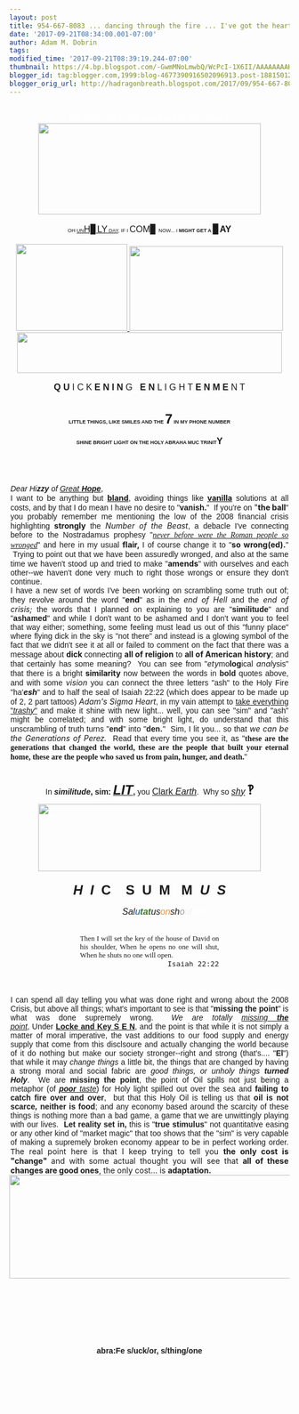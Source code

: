 ```yaml
---
layout: post
title: 954-667-8083 ... dancing through the fire ... I've got the heart of the Lion
date: '2017-09-21T08:34:00.001-07:00'
author: Adam M. Dobrin
tags: 
modified_time: '2017-09-21T08:39:19.244-07:00'
thumbnail: https://4.bp.blogspot.com/-GwmMNoLmwbQ/WcPcI-1X6II/AAAAAAAAHyI/8fgaCikauYIdjE0jXLV4wX_suWTkKpy3gCK4BGAYYCw/s72-c/image-797514.png
blogger_id: tag:blogger.com,1999:blog-4677390916502096913.post-1881501201381754772
blogger_orig_url: http://hadragonbreath.blogspot.com/2017/09/954-667-8083-dancing-through-fire-ive.html
---
```


<div dir="ltr"><div class="gmail_quote"><div dir="ltr"><div class="gmail_quote"><div dir="ltr"><div class="gmail_quote"><div dir="ltr"><span class="gmail-"></span><br /><div style="text-align: center;"><span class="gmail-"><span style="color: white;">OK FINE, YOU CAN <b>CALL ME</b> IF YOU WANT</span></span></div><div style="text-align: center;"><span class="gmail-"><a href="https://www.amazon.com/Adam-Marshall-Dobrin/e/B00CO8P9BQ"><img alt="" border="0" height="164" id="BLOGGER_PHOTO_ID_6468255536698091650" src="../../4.bp.blogspot.com/-GwmMNoLmwbQ/WcPcI-1X6II/AAAAAAAAHyI/8fgaCikauYIdjE0jXLV4wX_suWTkKpy3gCK4BGAYYCw/s400/image-797514.png" width="400" /></a></span></div><div style="text-align: center;"><span class="gmail-"><br /></span></div><div style="text-align: center;"><span class="gmail-"><span style="font-family: arial black, sans-serif;"><span style="font-size: xx-small;">OH </span><u><span style="font-size: xx-small;">UN</span><span style="font-size: medium;">H▊LY</span><span style="font-size: xx-small;"> DAY</span></u><span style="font-size: xx-small;">, IF I </span></span><span style="font-family: arial black, sans-serif; font-size: medium;">COM</span><span style="font-family: arial black, sans-serif;"><span style="font-size: medium;">▊</span><span style="font-size: xx-small;">&nbsp;NOW... I </span></span><b><span style="font-family: comic sans ms, sans-serif; font-size: xx-small;">MIGHT GET</span><span style="font-family: arial black, sans-serif;"><span style="font-size: xx-small;"> A&nbsp;</span><span style="font-size: medium;">▊AY</span></span></b></span></div><div style="text-align: center;"><span class="gmail-"><br /></span></div><div style="text-align: center;"><div style="text-align: center;"><span class="gmail-"><a href="https://www.youtube.com/watch?v=lBpq0BWQP3E"><img alt="" border="0" height="156" id="BLOGGER_PHOTO_ID_6468255551874827218" src="../../3.bp.blogspot.com/-nnefYKcxFJg/WcPcJ3Xyg9I/AAAAAAAAHyQ/pKKu_fvZoF0u2XSW_zV4IPWEGi3WfMcMwCK4BGAYYCw/s200/image-701228.png" width="200" />&nbsp;<img alt="" border="0" height="152" id="BLOGGER_PHOTO_ID_6468255572169630914" src="../../2.bp.blogspot.com/-IReUUjmxs5U/WcPcLC-cpMI/AAAAAAAAHyY/ta9Hyt1CtZEhAG68Zf2J8PhgT6PIsasTwCK4BGAYYCw/s200/image-705610.png" width="276" /></a></span><br /> </div><div style="text-align: center;"><span class="gmail-"><a href="http://yitsheyadam.reallyhim.com/"><img alt="" border="0" height="73" id="BLOGGER_PHOTO_ID_6468255587603328866" src="../../1.bp.blogspot.com/-nfC0uwC6qZg/WcPcL8eIL2I/AAAAAAAAHyg/us0yZxqOr0wyK-I7aa1TcTZh39qoPHGJgCK4BGAYYCw/s320/image-709653.png" style="display: block; margin-left: auto; margin-right: auto;" width="476" /></a></span></div></div><div style="text-align: center;"><span class="gmail-"><br /></span></div><div style="text-align: center;"><span class="gmail-"><span style="font-size: medium;"><span style="font-family: arial black, sans-serif; font-weight: bold;">Q U </span><span style="font-family: arial narrow, sans-serif;">I C K</span><span style="font-family: arial black, sans-serif; font-weight: bold;"> E N I N </span><span style="font-family: comic sans ms, sans-serif;">G</span><span style="font-family: arial black, sans-serif; font-weight: bold;"> &nbsp; E N </span><span style="font-family: arial narrow, sans-serif;">L I G H T</span><span style="font-family: arial black, sans-serif; font-weight: bold;"> E N M E </span><span style="font-family: comic sans ms, sans-serif;">N T</span></span></span></div><div style="text-align: center;"><span class="gmail-"><br /></span></div><div style="text-align: center;"><span class="gmail-"><a href="http://hyamdai.reallyhim.com/"><img alt="" border="0" id="BLOGGER_PHOTO_ID_6468255602026068274" src="../../2.bp.blogspot.com/-Vxd7iXUw2IY/WcPcMyMxuTI/AAAAAAAAHyo/NqU982wDW5Q2Y4YFMZMuBdynAtUtDpsRwCK4BGAYYCw/s320/image-713238.png" /></a></span></div><br /><div style="text-align: center;"><span style="font-family: comic sans ms, sans-serif; font-size: xx-small; font-weight: bold;">LITTLE THINGS, LIKE SMILES AND THE </span><span style="font-family: comic sans ms, sans-serif; font-size: x-large; font-weight: bold;">7</span><span style="font-family: comic sans ms, sans-serif; font-size: xx-small; font-weight: bold;"> IN MY PHONE NUMBER</span></div><span class="gmail-"></span><br /><div style="text-align: center;"><span class="gmail-"><span style="font-family: comic sans ms, sans-serif; font-weight: bold;"><span style="font-size: xx-small;">SHINE BRIGHT LIGHT ON THE HOLY ABRAHA MUC TRINIT</span><span style="font-size: medium;">Y</span></span></span></div><div style="text-align: center;"><span class="gmail-"><br /></span></div><div style="text-align: center;"><span class="gmail-"><br /></span></div><br /><div style="text-align: left;"><center><div style="text-align: justify; width: 500px;"><span class="gmail-"></span><br /><div><span class="gmail-"><span style="font-family: &quot;comic sans ms&quot; , sans-serif;"><em>Dear Hi<strong>zzy </strong>of <a href="http://stargate.wikia.com/wiki/Asgard_technology" target="_blank">Great <b>Hope</b></a></em>,</span></span></div><span class="gmail-">  <div></div><div><span style="font-family: &quot;comic sans ms&quot; , sans-serif;">I want to be anything but&nbsp;</span><strong><a href="http://cyan.reallyhim.com/" target="_blank">bland</a></strong><span style="font-family: &quot;comic sans ms&quot; , sans-serif;">, avoiding things like&nbsp;</span><strong><a href="http://cyan.reallyhim.com/" target="_blank">vanilla</a></strong><span style="font-family: &quot;comic sans ms&quot; , sans-serif;">&nbsp;solutions at all costs, and by that I do mean I have no desire to "</span><strong><span style="font-family: &quot;arial black&quot; , sans-serif;">vanish</span><span style="font-family: &quot;comic sans ms&quot; , sans-serif;">.</span></strong><span style="font-family: &quot;comic sans ms&quot; , sans-serif;">" &nbsp;</span><span style="font-family: &quot;arial&quot; , &quot;helvetica&quot; , sans-serif;">If you're on&nbsp;</span>"<strong>the ball</strong><span style="font-family: &quot;arial&quot; , &quot;helvetica&quot; , sans-serif;">" you probably remember me mentioning the low of the 2008 financial crisis highlighting&nbsp;</span><strong>strongly</strong><span style="font-family: &quot;arial&quot; , &quot;helvetica&quot; , sans-serif;">&nbsp;the&nbsp;</span><em>Numb<wbr></wbr>er of the Beast</em><span style="font-family: &quot;arial&quot; , &quot;helvetica&quot; , sans-serif;">, a debacle I've connecting before to the Nostradamus prophesy "</span><em><span style="font-family: &quot;times new roman&quot; , serif;"><a href="http://www.unduecoercion.com/2017/06/never-before-were-roman-people-so.html" target="_blank">never before were the Roman people so wronged</a></span></em><span style="font-family: &quot;arial&quot; , &quot;helvetica&quot; , sans-serif;">" and here in my usual&nbsp;</span><strong>flair,&nbsp;</strong><span style="font-family: &quot;arial&quot; , &quot;helvetica&quot; , sans-serif;">I of course change it to "</span><strong>so wrong(ed).</strong><span style="font-family: &quot;arial&quot; , &quot;helvetica&quot; , sans-serif;">" &nbsp;Trying to point out that we have been assuredly wronged, and also at the same time we haven't stood up and tried to make "</span><strong>amends</strong><span style="font-family: &quot;arial&quot; , &quot;helvetica&quot; , sans-serif;">" with ourselves and each other--we haven't done very much to right those wrongs or ensure they don't continue.&nbsp;</span></div><div></div><div><span style="font-family: &quot;arial&quot; , &quot;helvetica&quot; , sans-serif;">I have a new set of words I've been working on scrambling some truth out of; they revolve around the word "</span><strong>end</strong><span style="font-family: &quot;arial&quot; , &quot;helvetica&quot; , sans-serif;">" as in the&nbsp;</span><em>end of Hell&nbsp;</em><span style="font-family: &quot;arial&quot; , &quot;helvetica&quot; , sans-serif;">and the&nbsp;</span><em>end of crisis;</em><span style="font-family: &quot;arial&quot; , &quot;helvetica&quot; , sans-serif;">&nbsp;the words that I planned on explaining to you are "</span><strong><span style="font-family: &quot;arial black&quot; , sans-serif;">similitude</span></strong><span style="font-family: &quot;arial&quot; , &quot;helvetica&quot; , sans-serif;">" and "</span><strong><span style="font-family: &quot;arial black&quot; , sans-serif;">ashamed</span></strong><span style="font-family: &quot;arial&quot; , &quot;helvetica&quot; , sans-serif;">" and while I don't want to be ashamed and I don't want you to feel that way either; something, some feeling must lead us out of this "funny place" where flying dick in the sky is "not there" and instead is a glowing symbol of the fact that we didn't see it at all or failed to comment on the fact that there was a message about&nbsp;</span><strong>dick&nbsp;</strong><span style="font-family: &quot;arial&quot; , &quot;helvetica&quot; , sans-serif;">connecting&nbsp;</span><strong>all of religion</strong><span style="font-family: &quot;arial&quot; , &quot;helvetica&quot; , sans-serif;">&nbsp;to&nbsp;</span><strong>all of American history</strong><span style="font-family: &quot;arial&quot; , &quot;helvetica&quot; , sans-serif;">; and that certainly has some meaning?&nbsp; You can see from "</span><em>ety</em><span style="font-family: &quot;arial&quot; , &quot;helvetica&quot; , sans-serif;">mo</span><strong>log</strong><span style="font-family: &quot;arial&quot; , &quot;helvetica&quot; , sans-serif;">ical&nbsp;</span><em>anal</em><span style="font-family: &quot;arial&quot; , &quot;helvetica&quot; , sans-serif;">ysis" that there is a bright&nbsp;</span><strong>similarity&nbsp;</strong><span style="font-family: &quot;arial&quot; , &quot;helvetica&quot; , sans-serif;">now between the words in&nbsp;</span><strong><span style="font-family: &quot;arial black&quot; , sans-serif;">bold</span></strong><span style="font-family: &quot;arial&quot; , &quot;helvetica&quot; , sans-serif;">&nbsp;quotes above, and with some&nbsp;</span><em>vision</em><span style="font-family: &quot;arial&quot; , &quot;helvetica&quot; , sans-serif;">&nbsp;you can connect the three letters "ash" to the Holy Fire "ha'</span><strong><em>esh</em></strong><span style="font-family: &quot;arial&quot; , &quot;helvetica&quot; , sans-serif;">" and to half the seal of Isaiah 22:22 (which does appear to be made up of 2, 2 part tattoos)&nbsp;</span><em>Adam's Sigma Heart</em><span style="font-family: &quot;arial&quot; , &quot;helvetica&quot; , sans-serif;">, in my vain attempt to&nbsp;<a href="https://www.youtube.com/watch?v=t-nwc5ZkK40" target="_blank">take everything "</a></span><em><span style="font-family: &quot;arial narrow&quot; , sans-serif;"><a href="https://www.youtube.com/watch?v=t-nwc5ZkK40" target="_blank">trashy</a></span></em><span style="font-family: &quot;arial&quot; , &quot;helvetica&quot; , sans-serif;"><a href="https://www.youtube.com/watch?v=t-nwc5ZkK40" target="_blank">"</a>&nbsp;and make it shine with new light... well, you can see "sim" and "ash" might be correlated; and with some bright light, do understand that this unscrambling of truth turns "</span><strong><span style="font-family: &quot;arial black&quot; , sans-serif;">end</span></strong><span style="font-family: &quot;arial&quot; , &quot;helvetica&quot; , sans-serif;">" into "</span><strong><span style="font-family: &quot;arial black&quot; , sans-serif;">den</span></strong><strong>.</strong><span style="font-family: &quot;arial&quot; , &quot;helvetica&quot; , sans-serif;">"&nbsp; Sim, I lit you... so that&nbsp;</span><em>we can be the Generations of Per<span style="font-family: arial black, sans-serif;">ez</span>. &nbsp;</em><span style="font-family: &quot;arial&quot; , &quot;helvetica&quot; , sans-serif;">Read that every time you see it, as "</span><strong><span style="font-family: &quot;times new roman&quot; , serif;">these are the generations that changed the world, these are the people that built your eternal home, these are the people who saved us from pain, hunger, and death.</span></strong><span style="font-family: &quot;arial&quot; , &quot;helvetica&quot; , sans-serif;">" &nbsp;</span></div><div style="text-align: center;"><span style="font-family: arial, helvetica, sans-serif;"><br /></span></div></span><br /><div style="text-align: center;"><span style="font-family: arial, helvetica, sans-serif;">In </span><span style="font-family: arial black, sans-serif; font-weight: bold;"><i>similitude</i></span><span style="font-family: arial, helvetica, sans-serif; font-weight: bold;">, sim:&nbsp;<a href="http://chalk.reallyhim.com/" target="_blank"></a><a href="http://3.bp.blogspot.com/-p4vrdGYacLc/WcPcN7a6EdI/AAAAAAAAHyw/hj6kIflVHUABY8n05k4mZELq4nJIiGUOACK4BGAYYCw/s1600/image-729694-716941.png"><img alt="" border="0" id="BLOGGER_PHOTO_ID_6468255621681123794" src="../../3.bp.blogspot.com/-p4vrdGYacLc/WcPcN7a6EdI/AAAAAAAAHyw/hj6kIflVHUABY8n05k4mZELq4nJIiGUOACK4BGAYYCw/s320/image-729694-716941.png" /></a></span><b style="font-family: &quot;arial black&quot;,sans-serif;"><i><a href="https://en.wikipedia.org/wiki/Deucalion" target="_blank"><span style="font-size: x-large;">LIT</span></a></i>, </b><span style="font-family: comic sans ms, sans-serif;">you</span> <a href="http://medusa.reallyhim.com/" target="_blank"><span style="font-size: medium;"><span style="font-family: arial narrow, sans-serif;">Cl</span><span style="font-family: arial black, sans-serif;">ark </span><i style="font-family: &quot;arial black&quot;,sans-serif;">Earth</i></span></a><span style="font-family: arial black, sans-serif;">. &nbsp;</span><span style="font-family: arial, helvetica, sans-serif;">Why so</span><span style="font-family: arial black, sans-serif;">&nbsp;<span style="font-size: medium; font-style: italic;"><a href="http://who.reallyhim.com/" target="_blank">shy</a>&nbsp;</span></span><span style="text-align: left;"><span style="font-family: georgia, serif; font-size: x-large;"><b>‽</b></span></span></div><div style="text-align: center;"><span style="font-family: arial black, sans-serif;"><i><span style="color: white; font-size: xx-small;">ESHOuiaReDen23 in similitude, ESHAREDAN1EL</span></i></span></div></div></center></div><div style="text-align: center;"><a href="http://chalk.reallyhim.com/"><span style="font-family: arial, helvetica, sans-serif;"><span id="gmail-m_-3884422419558051837gmail-m_7194969353777479493gmail-m_-23451388862833278m_-3020432535623173693m_-5051649415467389615gmail-goog_149454312"></span></span><img alt="" border="0" height="121" id="BLOGGER_PHOTO_ID_6468255635274343746" src="../../2.bp.blogspot.com/-lQBdjAiqRIA/WcPcOuDyJUI/AAAAAAAAHy4/NVCLGYKNtZ42RSm3sVr5AVUrfhC6h3IjwCK4BGAYYCw/s400/image-720616.png" width="400" /></a><span id="gmail-m_-3884422419558051837gmail-m_7194969353777479493gmail-m_-23451388862833278m_-3020432535623173693m_-5051649415467389615gmail-goog_149454313"></span><span style="font-family: arial, helvetica, sans-serif;"><br /></span></div><div style="text-align: center;"><br /></div><div style="text-align: center;"><div style="font-size: 12.8px;"><b><span style="font-family: arial black, sans-serif; font-size: x-large;"><i>H &nbsp;I</i>&nbsp;&nbsp;C &nbsp; &nbsp;S &nbsp;U &nbsp;M &nbsp; M &nbsp;<i>U &nbsp;S</i></span></b></div></div><div style="text-align: center;"><span style="font-family: arial, helvetica, sans-serif;"><br /></span></div><div><div style="font-size: 12.8px; text-align: center;"><i><span style="font-family: arial black, sans-serif; font-size: medium;">&nbsp; &nbsp; &nbsp; &nbsp; &nbsp; &nbsp; &nbsp;Sal<span style="color: #0b5394;">u</span><b><span style="color: #38761d;">tat</span></b>us<span style="color: #e69138;">on</span>sh<span style="color: #999999;">o</span><span style="color: #f3f3f3;">u</span><span style="color: #eeeeee;">l</span><span style="color: white;">ders</span></span></i></div><span class="gmail-"></span><br /><div style="font-size: 12.8px; text-align: center;"><span class="gmail-"><br /></span></div><div style="font-size: 12.8px; text-align: center;"><center><div style="text-align: justify; width: 250px;"><span class="gmail-"><span style="font-family: times new roman, serif;">Then I will set the key of the house of David on his shoulder, When he opens no one will shut, When he shuts no one will open. &nbsp;</span></span></div><div style="text-align: justify; width: 250px;"></div><div style="text-align: right; width: 250px;"><span class="gmail-"><span style="font-family: monospace, monospace;">Isaiah 22:22</span></span></div><div style="text-align: right; width: 250px;"><span class="gmail-"><span style="font-family: monospace, monospace;"><br /></span></span></div></center></div></div><span class="gmail-"></span><br /><div><span class="gmail-"><br /></span></div><div style="text-align: left;"><center><span class="gmail-">  <div style="text-align: justify; width: 500px;"><span style="font-family: &quot;comic sans ms&quot; , sans-serif;">I can spend all day telling you what was done right and wrong about the 2008 Crisis, but above all things; what's important to see is that "<strong>missing the point</strong>" is what was done supremely wrong. &nbsp;<em>We are totally <a href="http://o.lamc.la/">missing <b>the</b> point</a></em>,</span><span style="font-family: &quot;comic sans ms&quot; , sans-serif;">&nbsp;</span><span style="font-family: &quot;comic sans ms&quot; , sans-serif;">Under&nbsp;</span><strong><span style="font-family: &quot;arial black&quot; , sans-serif;"><a href="http://keynes.hallowed.gq/" target="_blank">Locke and Key S E N</a></span></strong><span style="font-family: &quot;comic sans ms&quot; , sans-serif;">, and the point is that while it is not simply a matter of moral imperative, the vast additions to our food supply and energy supply that come from this disclsoure and actually changing the world because of it do nothing but make our society stronger--right and strong (that's.... "<strong>El</strong>") that while it may&nbsp;<em>change things</em>&nbsp;a little bit, the things that are changed by having a strong moral and social fabric are&nbsp;<em>good things, or unholy things&nbsp;<strong>turned Holy</strong></em>.&nbsp;<em>&nbsp;</em>We are&nbsp;<strong>missing the point</strong>, the point of Oil spills not just being a metaphor (of&nbsp;<em><a href="http://who.reallyhim.com/" target="_blank"><strong>poor</strong>&nbsp;taste</a></em>) for Holy light spilled out over the sea and&nbsp;<strong>failing to catch fire over and over</strong>,&nbsp;&nbsp;but that this Holy Oil is telling us that&nbsp;<strong>oil is not scarce<em>,</em>&nbsp;neither is food</strong>; and any economy based around the scarcity of these things is nothing more than a bad game, a game that we are unwittingly playing with our lives. &nbsp;<strong>Let reality set in,</strong>&nbsp;this is "<strong>true stimulus</strong>" not quantitative easing or any other kind of "market magic" that too shows that the "sim" is very capable of making a supremely broken economy appear to be in perfect working order. T</span>he real point here is that I keep trying to tell you&nbsp;<strong>the only cost is "change"&nbsp;</strong>and with some actual thought you will see that&nbsp;<strong>all of these changes are good ones</strong>, the only cost... is&nbsp;<strong>adaptation.</strong></div></span></center></div><div style="text-align: left;"><div style="text-align: center;"><span class="gmail-">​<a href="http://ohil.reallyhim.com/"><img alt="" border="0" height="186" id="BLOGGER_PHOTO_ID_6468255652235908594" src="../../3.bp.blogspot.com/-YnC377Ex9yg/WcPcPtPvFfI/AAAAAAAAHzA/mU_6niprVUEV_QOVr-X3ecXLXBoQqoGPQCK4BGAYYCw/s640/image-723749.png" width="640" /></a></span></div></div><div style="text-align: center;"><span class="gmail-"><br /></span></div><div style="text-align: center;"><span class="gmail-"><a class="gmail-playable" href="https://www.youtube.com/watch?v=rOpQjD-rX0g" target="_blank"></a><a href="http://4.bp.blogspot.com/-IbsucMGFhpo/WcPcQuHoZQI/AAAAAAAAHzI/sF30rGsEzqknmcPCgAIbSj-tdbRAUA98wCK4BGAYYCw/s1600/image-727645.png"><img alt="" border="0" id="BLOGGER_PHOTO_ID_6468255669650220290" src="../../4.bp.blogspot.com/-IbsucMGFhpo/WcPcQuHoZQI/AAAAAAAAHzI/sF30rGsEzqknmcPCgAIbSj-tdbRAUA98wCK4BGAYYCw/s320/image-727645.png" /></a></span></div><div style="text-align: center;"><span class="gmail-"><br /></span></div><div style="text-align: center;"><span class="gmail-"><a href="http://4.bp.blogspot.com/-fBzsV__KLGQ/WcPcReNB6qI/AAAAAAAAHzQ/tJVSS7iWhwIyb9m9v27OQKAZgUK9DM8mgCK4BGAYYCw/s1600/image-731324.png"><img alt="" border="0" id="BLOGGER_PHOTO_ID_6468255682557766306" src="../../4.bp.blogspot.com/-fBzsV__KLGQ/WcPcReNB6qI/AAAAAAAAHzQ/tJVSS7iWhwIyb9m9v27OQKAZgUK9DM8mgCK4BGAYYCw/s320/image-731324.png" /></a></span></div><div style="text-align: center;"><span class="gmail-"><br /></span></div><div style="text-align: center;"><span class="gmail-"><a href="http://threetag.reallyhim.com/"><img alt="" border="0" id="BLOGGER_PHOTO_ID_6468255694689768898" src="../../3.bp.blogspot.com/-7_Kw7HeFYiA/WcPcSLZhlcI/AAAAAAAAHzY/SbrlVH_nrFo1beUEQj9BrAHNS4ZTFFiDACK4BGAYYCw/s320/image-746145-734662.png" /></a></span></div><div style="text-align: center;"><span class="gmail-"><br /></span></div><div style="text-align: center;"><span class="gmail-"><a href="http://1.bp.blogspot.com/-towPBXnmZ9M/WcPcTFlH6II/AAAAAAAAHzg/Zc_UMsSJFl8ySuz6-RvBuDMM4aAP-M4gQCK4BGAYYCw/s1600/image-737733.png"><img alt="" border="0" id="BLOGGER_PHOTO_ID_6468255710307674242" src="../../1.bp.blogspot.com/-towPBXnmZ9M/WcPcTFlH6II/AAAAAAAAHzg/Zc_UMsSJFl8ySuz6-RvBuDMM4aAP-M4gQCK4BGAYYCw/s320/image-737733.png" /></a></span></div><div style="text-align: center;"><span class="gmail-"><br /></span></div><br /><div style="text-align: center;"><a href="http://hammer.lamc.la/"><img alt="" border="0" id="BLOGGER_PHOTO_ID_6468255722060237938" src="../../2.bp.blogspot.com/-EZi4S7Tx3DI/WcPcTxXJzHI/AAAAAAAAHzo/ihwQGsbIMG4Rk4gd3NLT4N4oLp3yaQxrQCK4BGAYYCw/s320/image-741344.png" /></a></div><div style="text-align: center;"><br /></div><div style="text-align: center;"><b><span style="font-family: arial black, sans-serif;">abra:Fe s/uck/or, s/thing/one</span></b></div><div style="text-align: center;"><b><span style="font-family: arial black, sans-serif;"><br /></span></b></div><div style="text-align: center;"><br /></div><div style="text-align: center;"><a href="http://1.bp.blogspot.com/-rDNJ0DfBaOs/WcPcU8VUKtI/AAAAAAAAHzw/X7Yf8OenLpMStFpTv0SlUsU-sDXf8yY1gCK4BGAYYCw/s1600/image-705465-745010.png"><img alt="" border="0" id="BLOGGER_PHOTO_ID_6468255742185188050" src="../../1.bp.blogspot.com/-rDNJ0DfBaOs/WcPcU8VUKtI/AAAAAAAAHzw/X7Yf8OenLpMStFpTv0SlUsU-sDXf8yY1gCK4BGAYYCw/s320/image-705465-745010.png" /></a></div><div style="text-align: center;"><b><span style="font-family: arial black, sans-serif; font-size: medium;"><br /></span></b></div></div><div hspace="streak-pt-mark" style="max-height: 1px;"><img alt="" src="../../mailfoogae.appspot.com/t?sender=aYWRhbUBmcm9tdGhlbWFjaGluZS5vcmc%253D&amp;type=zerocontent&amp;guid=6dd2b020-e12e-4b9a-924b-e70dd05464e6" style="max-height: 0px; overflow: hidden; width: 0px;" /><span style="color: white; font-size: xx-small;">ᐧ</span></div></div><br /></div><div hspace="streak-pt-mark" style="max-height: 1px;"><img alt="" src="../../mailfoogae.appspot.com/t?sender=aYWRhbUBmcm9tdGhlbWFjaGluZS5vcmc%253D&amp;type=zerocontent&amp;guid=0a799590-ea79-4fa4-b943-045b88bf7746" style="max-height: 0px; overflow: hidden; width: 0px;" /><span style="color: white; font-size: xx-small;">ᐧ</span></div></div><br /></div><div hspace="streak-pt-mark" style="max-height: 1px;"><img alt="" src="../../mailfoogae.appspot.com/t?sender=aYWRhbUBmcm9tdGhlbWFjaGluZS5vcmc%253D&amp;type=zerocontent&amp;guid=969e7b14-bc05-4ba2-b125-6f2ce338b0c4" style="max-height: 0px; overflow: hidden; width: 0px;" /><span style="color: white; font-size: xx-small;">ᐧ</span></div></div><br /></div><div hspace="streak-pt-mark" style="max-height: 1px;"><img alt="" src="../../mailfoogae.appspot.com/t?sender=aYWRhbUBmcm9tdGhlbWFjaGluZS5vcmc%253D&amp;type=zerocontent&amp;guid=47a46195-3760-4dc1-9539-90e7ba3eb1e6" style="max-height: 0px; overflow: hidden; width: 0px;" /><span style="color: white; font-size: xx-small;">ᐧ</span></div>